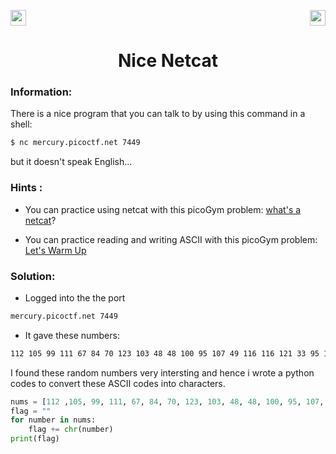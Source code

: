 <img src="https://img.shields.io/badge/Category%3A-General%20Skills-red" height="25"><img src="https://img.shields.io/badge/Points Value%3A%20-15-green[700]" align="right" height="25">

<div align="center">
<h1> Nice Netcat
 </h1>
</div>

### Information:
There is a nice program that you can talk to by using this command in a shell: 
```sh
$ nc mercury.picoctf.net 7449
```
but it doesn't speak English...

### Hints :
- You can practice using netcat with this picoGym problem: <a href="https://play.picoctf.org/practice/challenge/34">what's a netcat</a>?

- You can practice reading and writing ASCII with this picoGym problem: <a href="https://play.picoctf.org/practice/challenge/22">Let's Warm Up</a>

### Solution:
- Logged into the the port 
```sh
mercury.picoctf.net 7449
```
- It gave these numbers:
```sh
112 105 99 111 67 84 70 123 103 48 48 100 95 107 49 116 116 121 33 95 110 49 99 51 95 107 49 116 116 121 33 95 102 50 100 55 99 97 102 97 125 10 
```
I found these random numbers very intersting and hence i wrote a python codes to convert these ASCII codes into characters.
```python
nums = [112 ,105, 99, 111, 67, 84, 70, 123, 103, 48, 48, 100, 95, 107, 49, 116, 116, 121, 33, 95, 110, 49, 99, 51, 95, 107, 49, 116, 116, 121, 33, 95, 102, 50, 100, 55, 99, 97, 102, 97, 125, 10]
flag = ""
for number in nums:
    flag += chr(number)
print(flag)
```